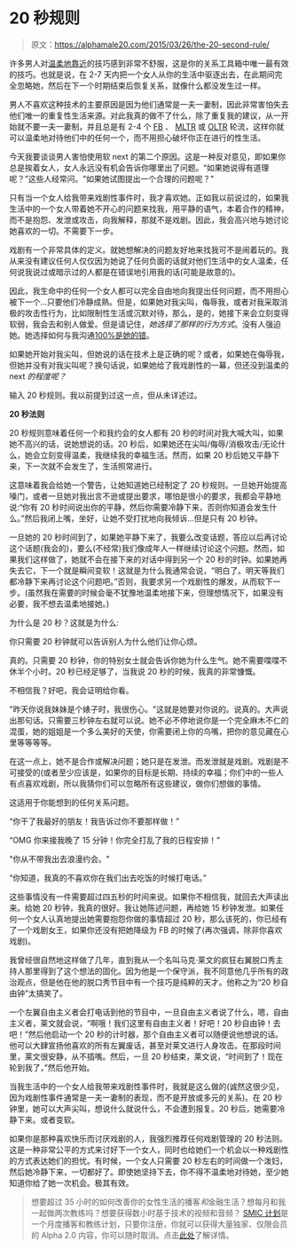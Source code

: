 # 20 秒规则

> 原文：<https://alphamale20.com/2015/03/26/the-20-second-rule/>

许多男人对[温柔地靠近](https://blackdragonblog.com/glossary/#soft_next "Glossary")的技巧感到非常不舒服，这是你的关系工具箱中唯一最有效的技巧。也就是说，在 2-7 天内把一个女人从你的生活中驱逐出去，在此期间完全忽略她，然后在下一个时期结束后恢复关系，就像什么都没发生过一样。

男人不喜欢这种技术的主要原因是因为他们通常是一夫一妻制，因此非常害怕失去他们唯一的重复性生活来源。对此我真的做不了什么，除了重复我的建议，从一开始就不要一夫一妻制，并且总是有 2-4 个 [FB](https://blackdragonblog.com/glossary/#FB "Glossary") 、 [MLTR](https://blackdragonblog.com/glossary/#MLTR "Glossary") 或 [OLTR](https://blackdragonblog.com/glossary/#OLTR "Glossary") 轮流，这样你就可以温柔地对待他们中的任何一个，而不用担心破坏你正在进行的性生活。

今天我要谈谈男人害怕使用软 next 的第二个原因。这是一种反对意见，即如果你总是挨着女人，女人永远没有机会告诉你哪里出了问题。“如果她说得有道理呢？”这些人经常问。"如果她试图提出一个合理的问题呢？"

只有当一个女人给我带来戏剧性事件时，我才喜欢她。正如我以前说过的，如果我生活中的一个女人带着她不开心的问题来找我，用平静的语气，本着合作的精神，而不是抱怨、发泄或攻击，向我解释，那就不是戏剧。因此，我会高兴地与她讨论她喜欢的一切。不需要下一步。

戏剧有一个非常具体的定义。就她想解决的问题友好地来找我可不是闹着玩的。我从来没有建议任何人仅仅因为她说了任何负面的话就对他们生活中的女人温柔，任何说我说过或暗示过的人都是在错误地引用我的话(可能是故意的)。

因此，我生命中的任何一个女人都可以完全自由地向我提出任何问题，而不用担心被下一个...只要他们冷静成熟。但是，如果她对我尖叫，侮辱我，或者对我采取消极的攻击性行为，比如限制性生活或沉默对待，那么，是的，她接下来会立刻变得软弱，我会去和别人做爱。但是请记住，*她选择了那样的行为方式*。没有人强迫她。她选择如何与我沟通[100%是她的错](https://blackdragonblog.com/2015/01/04/everything-life-fault/ "Everything In Your Life Is Your Fault")。

如果她开始对我尖叫，但她说的话在技术上是正确的呢？或者，如果她在侮辱我，但她并没有对我尖叫呢？换句话说，如果她给了我戏剧性的一幕，但还没到温柔的 next *的程度呢？*

输入 20 秒规则。我以前提到过这一点，但从未详述过。

**20 秒法则**

20 秒规则意味着任何一个和我约会的女人都有 20 秒的时间对我大喊大叫，如果她不高兴的话，说她想说的话。20 秒后，如果她还在尖叫/侮辱/消极攻击/无论什么，她会立刻变得温柔，我继续我的幸福生活。然而，如果 20 秒后她又平静下来，下一次就不会发生了，生活照常进行。

这意味着我会给她一个警告，让她知道她已经制定了 20 秒规则。一旦她开始提高嗓门，或者一旦她对我出言不逊或提出要求，哪怕是很小的要求，我都会平静地说:“你有 20 秒时间说出你的平静，然后你需要冷静下来，否则你知道会发生什么。”然后我闭上嘴，坐好，让她不受打扰地向我倾诉...但是只有 20 秒钟。

一旦她的 20 秒时间到了，如果她平静下来了，我要么改变话题，答应以后再讨论这个话题(我会的)，要么(不经常)我们像成年人一样继续讨论这个问题。然而，如果我们这样做了，她就不会在接下来的对话中得到另一个 20 秒的时钟。如果她再失去它，下一个就是瞬间变软！这就是为什么我通常会说，“明白了。明天等我们都冷静下来再讨论这个问题吧。”否则，我要求另一个戏剧性的爆发，从而软下一步。(虽然我在需要的时候会毫不犹豫地温柔地接下来，但理想情况下，如果没有必要，我不想去温柔地接她。)

为什么是 20 秒？这就是为什么:

你只需要 20 秒钟就可以告诉别人为什么他们让你心烦。

真的。只需要 20 秒钟，你的特别女士就会告诉你她为什么生气。她不需要喋喋不休半个小时。20 秒已经足够了，当我说 20 秒的时候，我真的非常慷慨。

不相信我？好吧，我会证明给你看。

"昨天你说我妹妹是个婊子时，我很伤心。"这就是她要对你说的。说真的。大声说出那句话。只需要三秒钟左右就可以说。她不必不停地说你是一个完全麻木不仁的混蛋，她的姐姐是一个多么美好的天使，你需要闭上你的鸟嘴，把你的意见藏在心里等等等等。

在这一点上，她不是合作或解决问题；她只是在发泄。而发泄就是戏剧。戏剧是不可接受的(或者至少应该是，如果你的目标是长期、持续的幸福；你们中的一些人有点喜欢戏剧，所以我猜你们可以忽略所有这些建议，做你们想做的事情。

这适用于你能想到的任何关系问题。

“你干了我最好的朋友！我告诉过你不要那样做！”

“OMG 你来接我晚了 15 分钟！你完全打乱了我的日程安排！”

"你从不带我出去浪漫约会。"

“你知道，我真的不喜欢你在我们出去吃饭的时候打电话。”

这些事情没有一件需要超过四五秒的时间来说。如果你不相信我，就回去大声读出来。给她 20 秒钟，我真的很好。我让她陈述问题，再给她 15 秒钟发泄。如果任何一个女人认真地提出她需要抱怨你做的事情超过 20 秒，那么该死的，你已经有了一个戏剧女王，如果你还没有把她降级为 FB 的时候了(再次强调，除非你喜欢戏剧)。

我曾经很自然地这样做了几年，直到我从一个名叫马克·莱文的疯狂右翼脱口秀主持人那里得到了这个想法的固化。因为他是一个保守派，我不同意他几乎所有的政治观点，但是他在他的脱口秀节目中有一个技巧是纯粹的天才。他称之为“20 秒自由钟”太搞笑了。

一个左翼自由主义者会打电话到他的节目中，一旦自由主义者说了什么，嗯，自由主义者，莱文就会说，“啊哦！我们这里有自由主义者！好吧！20 秒自由钟！去吧！”然后他启动一个 20 秒的计时器，那个自由主义者可以随便说他想说的话。他可以大肆宣扬他喜欢的所有左翼废话，甚至对莱文进行人身攻击。在那段时间里，莱文很安静，从不插嘴。然后，一旦 20 秒结束，莱文说，“时间到了！现在轮到我了，”然后他开始。

当我生活中的一个女人给我带来戏剧性事件时，我就是这么做的(诚然这很少见，因为戏剧性事件通常是一夫一妻制的表现，而不是开放或多元的关系)。在 20 秒钟里，她可以大声尖叫，想说什么就说什么，不会遭到报复。20 秒后，她需要冷静下来。或者变软。

如果你是那种喜欢快乐而讨厌戏剧的人，我强烈推荐任何戏剧管理的 20 秒法则。这是一种非常公平的方式来讨好下一个女人，同时也给她们一个机会以一种戏剧性的方式表达她们的担忧。有时候，一个女人只需要 20 秒左右的时间做一个泼妇，然后她冷静下来，一切都好了。即使她坚持下去，你不得不温柔地对待她，至少她知道你给了她一次机会。极其有效。

> 想要超过 35 小时的如何改善你的女性生活的播客*和*金融生活？想每月和我一起做两次教练吗？想要获得数小时基于技术的视频和音频？ [SMIC 计划](https://alphamale20.kartra.com/page/vIL17)是一个月度播客和教练计划，只要你注册，你就可以获得大量独家、仅限会员的 Alpha 2.0 内容，你可以随时取消。点击[此处](https://alphamale20.kartra.com/page/vIL17)了解详情。
> 
> 